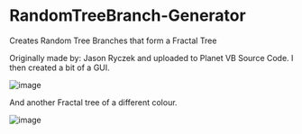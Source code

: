 # RandomTreeBranch-Generator
Creates Random Tree Branches that form a Fractal Tree

Originally made by: Jason Ryczek and uploaded to Planet VB Source Code. I then created a bit of a GUI.

![image](https://user-images.githubusercontent.com/91184178/136889599-48515a01-8c0c-47a1-8de7-59917b2f5bb9.png)

And another Fractal tree of a different colour.

![image](https://user-images.githubusercontent.com/91184178/136890990-3d655b29-5dc7-4bd8-a61a-d17f92ffca78.png)

